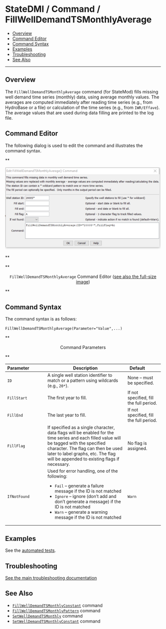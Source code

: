 # StateDMI / Command / FillWellDemandTSMonthlyAverage #

* [Overview](#overview)
* [Command Editor](#command-editor)
* [Command Syntax](#command-syntax)
* [Examples](#examples)
* [Troubleshooting](#troubleshooting)
* [See Also](#see-also)

-------------------------

## Overview ##

The `FillWellDemandTSMonthlyAverage` command (for StateMod)
fills missing well demand time series (monthly) data, using average monthly values.
The averages are computed immediately after reading time series (e.g., from HydroBase or a file)
or calculation of the time series (e.g., from `IWR/Effave`).
The average values that are used during data filling are printed to the log file.

## Command Editor ##

The following dialog is used to edit the command and illustrates the command syntax.

**<p style="text-align: center;">
![FillWellDemandTSMonthlyAverage command editor](FillWellDemandTSMonthlyAverage.png)
</p>**

**<p style="text-align: center;">
`FillWellDemandTSMonthlyAverage` Command Editor (<a href="../FillWellDemandTSMonthlyAverage.png">see also the full-size image</a>)
</p>**

## Command Syntax ##

The command syntax is as follows:

```text
FillWellDemandTSMonthlyAverage(Parameter="Value",...)
```
**<p style="text-align: center;">
Command Parameters
</p>**

| **Parameter**&nbsp;&nbsp;&nbsp;&nbsp;&nbsp;&nbsp;&nbsp;&nbsp;&nbsp;&nbsp;&nbsp;&nbsp; | **Description** | **Default**&nbsp;&nbsp;&nbsp;&nbsp;&nbsp;&nbsp;&nbsp;&nbsp;&nbsp;&nbsp; |
| --------------|-----------------|----------------- |
| `ID` | A single well station identifier to match or a pattern using wildcards (e.g., `20*`). | None – must be specified. |
| `FillStart` | The first year to fill. | If not specified, fill the full period. |
| `FillEnd` | The last year to fill. | If not specified, fill the full period. |
| `FillFlag` | If specified as a single character, data flags will be enabled for the time series and each filled value will be tagged with the specified character.  The flag can then be used later to label graphs, etc.  The flag will be appended to existing flags if necessary. | No flag is assigned. |
| `IfNotFound` | Used for error handling, one of the following:<ul><li>`Fail` – generate a failure message if the ID is not matched</li><li>`Ignore` – ignore (don’t add and don’t generate a message) if the ID is not matched</li><li>`Warn` – generate a warning message if the ID is not matched</li></ul> | `Warn` |

## Examples ##

See the [automated tests](https://github.com/OpenCDSS/cdss-app-statedmi-test/tree/master/test/regression/commands/FillWellDemandTSMonthlyAverage).

## Troubleshooting ##

[See the main troubleshooting documentation](../../troubleshooting/troubleshooting.md)

## See Also ##

* [`FillWellDemandTSMonthlyConstant`](../FillWellDemandTSMonthlyConstant/FillWellDemandTSMonthlyConstant.md) command
* [`FillWellDemandTSMonthlyPattern`](../FillWellDemandTSMonthlyPattern/FillWellDemandTSMonthlyPattern.md) command
* [`SetWellDemandTSMonthly`](../SetWellDemandTSMonthly/SetWellDemandTSMonthly.md) command
* [`SetWellDemandTSMonthlyConstant`](../SetWellDemandTSMonthlyConstant/SetWellDemandTSMonthlyConstant.md) command
